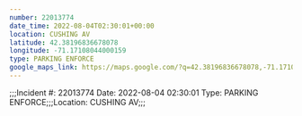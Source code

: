 ```yaml
---
number: 22013774
date_time: 2022-08-04T02:30:01+00:00
location: CUSHING AV
latitude: 42.38196836678078
longitude: -71.17108044000159
type: PARKING ENFORCE
google_maps_link: https://maps.google.com/?q=42.38196836678078,-71.17108044000159
---
```


;;;Incident #: 22013774  Date: 2022-08-04 02:30:01   Type: PARKING ENFORCE;;;Location: CUSHING AV;;;
